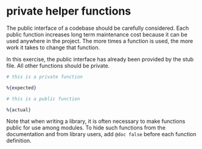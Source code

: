 # private helper functions

[comment]: # (requires 2 params:)
[comment]: # (- expected: the corrected function definition)
[comment]: # (- actual: the incorrect function definition that the student used)

The public interface of a codebase should be carefully considered. Each public function increases long term maintenance cost because it can be used anywhere in the project. The more times a function is used, the more work it takes to change that function.

In this exercise, the public interface has already been provided by the stub file. All other functions should be private.

```elixir
# this is a private function

%{expected}

# this is a public function

%{actual}
```

Note that when writing a library, it is often necessary to make functions public for use among modules. To hide such functions from the documentation and from library users, add `@doc false` before each function definition.
